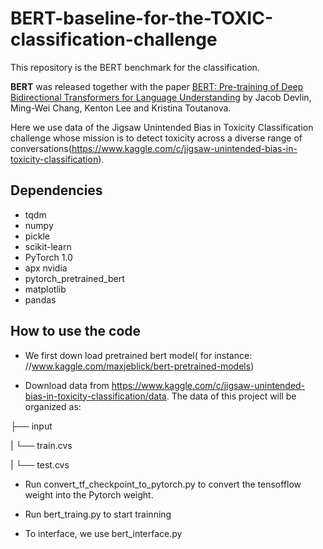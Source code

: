 # BERT-baseline-for-the-TOXIC-classification-challenge
This repository is the BERT benchmark for the classification.

**BERT** was released together with the paper [BERT: Pre-training of Deep Bidirectional Transformers for Language Understanding](https://arxiv.org/abs/1810.04805) by Jacob Devlin, Ming-Wei Chang, Kenton Lee and Kristina Toutanova.

Here we use data of the Jigsaw Unintended Bias in Toxicity Classification challenge whose mission is to detect toxicity across a diverse range of conversations(https://www.kaggle.com/c/jigsaw-unintended-bias-in-toxicity-classification).




## Dependencies
- tqdm
- numpy
- pickle
- scikit-learn
- PyTorch 1.0
- apx nvidia
- pytorch_pretrained_bert
- matplotlib
- pandas

## How to use the code

- We first down load pretrained bert model( for instance: //www.kaggle.com/maxjeblick/bert-pretrained-models)

- Download data from https://www.kaggle.com/c/jigsaw-unintended-bias-in-toxicity-classification/data. The data of this project  will be organized as: 


├── input

|  └── train.cvs

|  └── test.cvs 


- Run convert_tf_checkpoint_to_pytorch.py to convert the tensofflow weight into the Pytorch weight. 

- Run bert_traing.py to start trainning

- To interface, we use bert_interface.py

